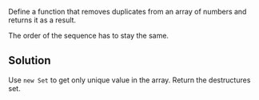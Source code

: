 Define a function that removes duplicates from an array of numbers and returns it as a result.

The order of the sequence has to stay the same.

## Solution
Use `new Set` to get only unique value in the array. Return the destructures set.

